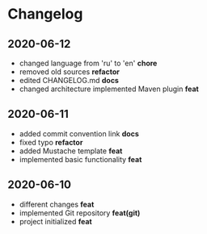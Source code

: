 # Changelog
## 2020-06-12
- changed language from &#39;ru&#39; to &#39;en&#39; __chore__
- removed old sources __refactor__
- edited CHANGELOG.md __docs__
- changed architecture implemented Maven plugin __feat__
## 2020-06-11
- added commit convention link __docs__
- fixed typo __refactor__
- added Mustache template __feat__
- implemented basic functionality __feat__
## 2020-06-10
- different changes __feat__
- implemented Git repository __feat(git)__
- project initialized __feat__
